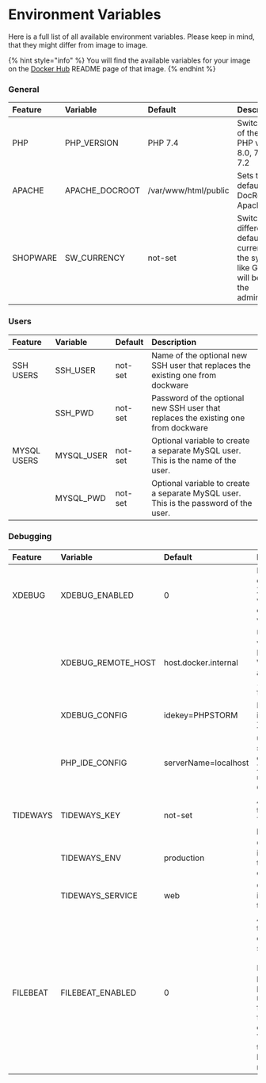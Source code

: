 # Environment Variables

Here is a full list of all available environment variables. Please keep in mind, that they might differ from image to image.

{% hint style="info" %}
You will find the available variables for your image on the [Docker Hub](https://hub.docker.com/u/dockware) README page of that image.
{% endhint %}

### General

| Feature | Variable | Default | Description |
| :--- | :--- | :--- | :--- |
| PHP | PHP\_VERSION | PHP 7.4 | Switch to any of the installed PHP versions: 8.0, 7.4, 7.3, 7.2 |
| APACHE | APACHE\_DOCROOT | /var/www/html/public | Sets the default DocRoot of Apache |
| SHOPWARE | SW\_CURRENCY | not-set | Switch to a different default currency for the system, like GBP. This will be used in the administration. |

### Users

| Feature | Variable | Default | Description |
| :--- | :--- | :--- | :--- |
| SSH USERS | SSH\_USER | not-set | Name of the optional new SSH user that replaces the existing one from dockware |
|  | SSH\_PWD | not-set | Password of the optional new SSH user that replaces the existing one from dockware |
| MYSQL USERS | MYSQL\_USER | not-set | Optional variable to create a separate MySQL user. This is the name of the user. |
|  | MYSQL\_PWD | not-set | Optional variable to create a separate MySQL user. This is the password of the user. |

### Debugging

| Feature | Variable | Default | Description |
| :--- | :--- | :--- | :--- |
| XDEBUG | XDEBUG\_ENABLED | 0 | Enable or disable XDebug with either 1 or 0 as value. |
|  | XDEBUG\_REMOTE\_HOST | host.docker.internal | Use default value for MAC + Windows, and 172.17.0.1 for Linux |
|  | XDEBUG\_CONFIG | idekey=PHPSTORM | IDE Key identifier for XDebug |
|  | PHP\_IDE\_CONFIG | serverName=localhost | used for the serverName export for XDebug usage on CLI |
| TIDEWAYS | TIDEWAYS\_KEY | not-set | API Key of the Tideways project |
|  | TIDEWAYS\_ENV | production | Optional identifier of the environment |
|  | TIDEWAYS\_SERVICE | web | Optional identifier of the service |
| FILEBEAT | FILEBEAT\_ENABLED | 0 | Activates the Filebeat daemon service \(value 1\). For this please provide a manual filebeat.yml for the container. You can do this with bind-mounting. |

